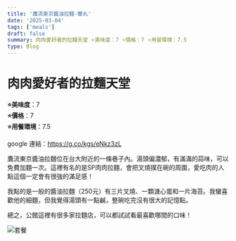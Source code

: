```yaml
---
title: '鷹流東京醬油拉麵-蘭丸'
date: '2025-03-04'
tags: ['meals']
draft: false
summary: 肉肉愛好者的拉麵天堂 ⭐️美味度：7 ⭐️價格：7 ⭐️用餐環境：7.5
type: Blog
---
```


# 肉肉愛好者的拉麵天堂

**⭐️美味度**：7  
**⭐️價格**：7  
**⭐️用餐環境**：7.5

google 連結：https://g.co/kgs/eNkz3zL

鷹流東京醬油拉麵位在台大附近的一條巷子內。湯頭偏濃郁，有滿滿的蒜味，可以免費加麵一次。這裡有名的是SP肉肉拉麵，會把叉燒撲在碗的周圍，愛吃肉的人點這個一定會有很強的滿足感！

我點的是一般的醬油拉麵（250元）有三片叉燒、一顆溏心蛋和一片海苔。我蠻喜歡他的細麵，但我覺得湯頭有一點鹹，整碗吃完沒有很大的記憶點。

總之，公館這裡有很多家拉麵店，可以都試試看最喜歡哪間的口味！

![套餐](/static/images/meal8.png)
